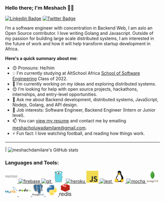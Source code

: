 
### Hello there; I'm Meshach 👋🏾

[![Linkedin Badge](https://img.shields.io/badge/-meshachodejide-blue?style=for-the-badge&logo=Linkedin&logoColor=white&link=https://www.linkedin.com/in/meshachodejide)](https://www.linkedin.com/in/meshach-odejide-4a9167185/)
[![Twitter Badge](https://img.shields.io/badge/-@meshachdare-1ca0f1?style=for-the-badge&logo=twitter&logoColor=white&link=https://twitter.com/meshachdare)](https://twitter.com/meshachdare)

I’m a software engineer with concentration in Backend Web, I am aslo an Open Source contributor. I love writing Golang and Javascript. Outside of my passion for building large scale distributed systems, I am interested in the future of work and how it will help transform startup development in Africa.

**Here's a quick summary about me**:

- 😊 Pronouns: He/him
- 💡 I'm currently studying at AltSchool Africa [School of Software Engineering](https://altschoolafrica.com/schools/engineering) Class of 2022.
- 🌱 I’m currently working on my ideas and exploring distributed systems.
- 😊 I’m looking for help with open source projects, hackathons, internships, and entry-level opportunities.
- 💬 Ask me about Backend development, distributed systems, JavaScript, Nodejs, Golang, and API design.
- 💼 Job interests: Software Engineer, Backend Engineer (Intern or Junior level).
- 📫 You can [view my resume](#) and contact me by emailing meshacholuwadamilare@gmail.com.
- ⚡ Fun fact: I love watching football, and reading how things work.

---

| <img align="center" src="https://github-readme-stats.vercel.app/api?username=meshachdamilare&show_icons=true&include_all_commits=true&hide_border=true" alt="meshachdamilare's GitHub stats" />


<h3 align="left">Languages and Tools:</h3>
<p align="left"> <a href="https://expressjs.com" target="_blank"> <img src="https://raw.githubusercontent.com/devicons/devicon/master/icons/express/express-original-wordmark.svg" alt="express" width="40" height="40"/> </a> <a href="https://firebase.google.com/" target="_blank"> <img src="https://www.vectorlogo.zone/logos/firebase/firebase-icon.svg" alt="firebase" width="40" height="40"/> </a> <a href="https://git-scm.com/" target="_blank"> <img src="https://www.vectorlogo.zone/logos/git-scm/git-scm-icon.svg" alt="git" width="40" height="40"/> </a> <a href="https://golang.org" target="_blank"> <img src="https://raw.githubusercontent.com/devicons/devicon/master/icons/go/go-original.svg" alt="go" width="40" height="40"/> </a> <a href="https://heroku.com" target="_blank"> <img src="https://www.vectorlogo.zone/logos/heroku/heroku-icon.svg" alt="heroku" width="40" height="40"/> </a> <a href="https://developer.mozilla.org/en-US/docs/Web/JavaScript" target="_blank"> <img src="https://raw.githubusercontent.com/devicons/devicon/master/icons/javascript/javascript-original.svg" alt="javascript" width="40" height="40"/> </a> <a href="https://jestjs.io" target="_blank"> <img src="https://www.vectorlogo.zone/logos/jestjsio/jestjsio-icon.svg" alt="jest" width="40" height="40"/> </a> <a href="https://www.linux.org/" target="_blank"> <img src="https://raw.githubusercontent.com/devicons/devicon/master/icons/linux/linux-original.svg" alt="linux" width="40" height="40"/> </a> <a href="https://mochajs.org" target="_blank"> <img src="https://www.vectorlogo.zone/logos/mochajs/mochajs-icon.svg" alt="mocha" width="40" height="40"/> </a> <a href="https://www.mongodb.com/" target="_blank"> <img src="https://raw.githubusercontent.com/devicons/devicon/master/icons/mongodb/mongodb-original-wordmark.svg" alt="mongodb" width="40" height="40"/> </a> <a href="https://www.mysql.com/" target="_blank"> <img src="https://raw.githubusercontent.com/devicons/devicon/master/icons/mysql/mysql-original-wordmark.svg" alt="mysql" width="40" height="40"/> </a> <a href="https://nodejs.org" target="_blank"> <img src="https://raw.githubusercontent.com/devicons/devicon/master/icons/nodejs/nodejs-original-wordmark.svg" alt="nodejs" width="40" height="40"/> </a> <a href="https://www.postgresql.org" target="_blank"> <img src="https://raw.githubusercontent.com/devicons/devicon/master/icons/postgresql/postgresql-original-wordmark.svg" alt="postgresql" width="40" height="40"/> </a> <a href="https://www.python.org" target="_blank"> <img src="https://raw.githubusercontent.com/devicons/devicon/master/icons/python/python-original.svg" alt="python" width="40" height="40"/> </a> <a href="https://redis.io" target="_blank"> <img src="https://raw.githubusercontent.com/devicons/devicon/master/icons/redis/redis-original-wordmark.svg" alt="redis" width="40" height="40"/> </a>
</p>

